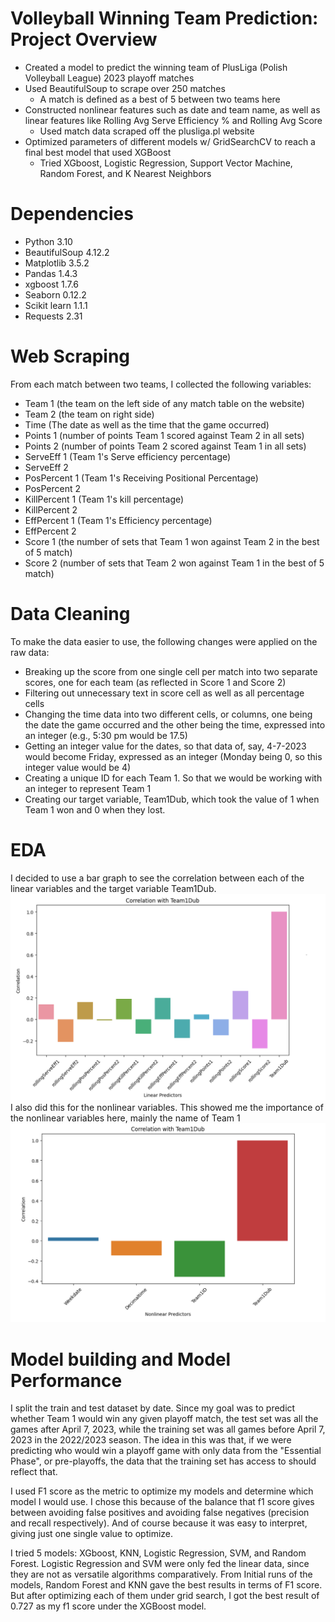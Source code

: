 # Volleyball Winning Team Prediction: Project Overview
* Created a model to predict the winning team of PlusLiga (Polish Volleyball League) 2023 playoff matches
* Used BeautifulSoup to scrape over 250 matches
  * A match is defined as a best of 5 between two teams here
* Constructed nonlinear features such as date and team name, as well as linear features like Rolling Avg Serve Efficiency % and Rolling Avg Score
  * Used match data scraped off the plusliga.pl website
* Optimized parameters of different models w/ GridSearchCV to reach a final best model that used XGBoost 
  * Tried XGboost, Logistic Regression, Support Vector Machine, Random Forest, and K Nearest Neighbors
# Dependencies
* Python 3.10
* BeautifulSoup 4.12.2
* Matplotlib 3.5.2 
* Pandas 1.4.3
* xgboost 1.7.6
* Seaborn 0.12.2
* Scikit learn 1.1.1
* Requests 2.31
# Web Scraping
From each match between two teams, I collected the following variables:
* Team 1 (the team on the left side of any match table on the website)
* Team 2 (the team on right side)
* Time (The date as well as the time that the game occurred)
* Points 1 (number of points Team 1 scored against Team 2 in all sets)
* Points 2 (number of points Team 2 scored against Team 1 in all sets)
* ServeEff 1 (Team 1's Serve efficiency percentage)
* ServeEff 2
* PosPercent 1 (Team 1's Receiving Positional Percentage)
* PosPercent 2
* KillPercent 1 (Team 1's kill percentage)
* KillPercent 2
* EffPercent 1 (Team 1's Efficiency percentage)
* EffPercent 2
* Score 1 (the number of sets that Team 1 won against Team 2 in the best of 5 match)
* Score 2 (number of sets that Team 2 won against Team 1 in the best of 5 match)
# Data Cleaning
To make the data easier to use, the following changes were applied on the raw data:
* Breaking up the score from one single cell per match into two separate scores, one for each team (as reflected in Score 1 and Score 2)
* Filtering out unnecessary text in score cell as well as all percentage cells
* Changing the time data into two different cells, or columns, one being the date the game occurred and the other being the time, expressed into an integer (e.g., 5:30 pm would be 17.5)
* Getting an integer value for the dates, so that data of, say, 4-7-2023 would become Friday, expressed as an integer (Monday being 0, so this integer value would be 4)
* Creating a unique ID for each Team 1. So that we would be working with an integer to represent Team 1
* Creating our target variable, Team1Dub, which took the value of 1 when Team 1 won and 0 when they lost.
# EDA
I decided to use a bar graph to see the correlation between each of the linear variables and the target variable Team1Dub.
![alt text](https://github.com/davidpaylan/Volleyball-Winning-Team-Prediction/blob/main/Lin%20vs%20Correlation.png?raw=true)
I also did this for the nonlinear variables. This showed me the importance of the nonlinear variables here, mainly the name of Team 1
![alt text](https://github.com/davidpaylan/Volleyball-Winning-Team-Prediction/blob/main/Nonlin%20vs%20correlation.png?raw=true)
# Model building and Model Performance
I split the train and test dataset by date. Since my goal was to predict whether Team 1 would win any given playoff match, the test set was all
the games after April 7, 2023, while the training set was all games before April 7, 2023 in the 2022/2023 season. The idea in this was that, if we were predicting
who would win a playoff game with only data from the "Essential Phase", or pre-playoffs, the data that the training set has access to should reflect that.

I used F1 score as the metric to optimize my models and determine which model I would use. I chose this because of the balance that f1 score gives between avoiding false positives and
avoiding false negatives (precision and recall respectively). And of course because it was easy to interpret, giving just one single value to optimize.

I tried 5 models: XGboost, KNN, Logistic Regression, SVM, and Random Forest. Logistic Regression and SVM were only fed the linear data, since they are not as versatile algorithms comparatively.
From Initial runs of the models, Random Forest and KNN gave the best results in terms of F1 score. But after optimizing each of them under grid search, I got the best result of 0.727 as my f1 score under the XGBoost model.

